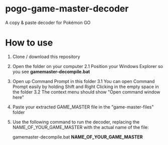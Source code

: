 # pogo-game-master-decoder
A copy &amp; paste decoder for Pokémon GO

# How to use

1. Clone / download this repository 
2. Open the folder on your computer
  2.1 Position your Windows Explorer so you see **gamemaster-decompile.bat**
3. Open up Command Prompt in this folder
  3.1 You can open Command Prompt easily by holding Shift and Right Clicking in the empty space in the folder
  3.2 The context menu should show "Open command window here"
4. Paste your extracted GAME_MASTER file in the "game-master-files" folder
5. Use the following command to run the decoder, replacing the NAME_OF_YOUR_GAME_MASTER with the actual name of the file:

    gamemaster-decompile.bat **NAME_OF_YOUR_GAME_MASTER**